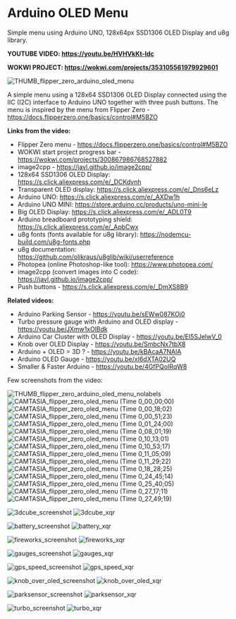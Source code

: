 
# Arduino OLED Menu
Simple menu using Arduino UNO, 128x64px SSD1306 OLED Display and u8g library.

**YOUTUBE VIDEO: https://youtu.be/HVHVkKt-ldc**

**WOKWI PROJECT: https://wokwi.com/projects/353105561979929601**

![THUMB_flipper_zero_arduino_oled_menu](https://user-images.githubusercontent.com/117754156/211013886-2e71dfe1-d69c-4260-87b8-94f2f2390a59.jpg)

A simple menu using a 128x64 SSD1306 OLED Display connected using the IIC (I2C) interface to Arduino UNO together with three push buttons. The menu is inspired by the menu from Flipper Zero - https://docs.flipperzero.one/basics/control#M5BZO 

**Links from the video:**
- Flipper Zero menu - https://docs.flipperzero.one/basics/control#M5BZO
- WOKWI start project progress bar - https://wokwi.com/projects/300867986768527882
- image2cpp - https://javl.github.io/image2cpp/
- 128x64 SSD1306 OLED Display: https://s.click.aliexpress.com/e/_DCKdvnh
- Transparent OLED display: https://s.click.aliexpress.com/e/_Dns6eLz
- Arduino UNO: https://s.click.aliexpress.com/e/_AXDw1h
- Arduino UNO MINI: https://store.arduino.cc/products/uno-mini-le
- Big OLED Display: https://s.click.aliexpress.com/e/_ADL0T9
- Arduino breadboard prototyping shield: https://s.click.aliexpress.com/e/_ApbCwx
- u8g fonts (fonts available for u8g library): https://nodemcu-build.com/u8g-fonts.php
- u8g documentation: https://github.com/olikraus/u8glib/wiki/userreference
- Photopea (online Photoshop-like tool): https://www.photopea.com/
- image2cpp (convert images into C code): https://javl.github.io/image2cpp/
- Push buttons - https://s.click.aliexpress.com/e/_DmXS8B9

**Related videos:**
- Arduino Parking Sensor - https://youtu.be/sEWw087KOj0
- Turbo pressure gauge with Arduino and OLED display - https://youtu.be/JXmw1xOlBdk
- Arduino Car Cluster with OLED Display - https://youtu.be/El5SJelwV_0
- Knob over OLED Display - https://youtu.be/SmbcNx7tbX8
- Arduino + OLED = 3D ? - https://youtu.be/kBAcaA7NAlA
- Arduino OLED Gauge - https://youtu.be/xI6dXTA02UQ
- Smaller & Faster Arduino - https://youtu.be/4GfPQoIRqW8



Few screenshots from the video:

![THUMB_flipper_zero_arduino_oled_menu_nolabels](https://user-images.githubusercontent.com/117754156/211014417-e82aa035-b2f0-4a4b-b714-6afa4b76a5c0.jpg)
![CAMTASIA_flipper_zero_oled_menu (Time 0_00_00;00)](https://user-images.githubusercontent.com/117754156/211014431-365214aa-fd2d-415e-b1a7-42c0531d36c2.png)
![CAMTASIA_flipper_zero_oled_menu (Time 0_00_18;02)](https://user-images.githubusercontent.com/117754156/211014461-b9f0f969-bd4d-4982-b2ad-dad3fd539f9a.png)
![CAMTASIA_flipper_zero_oled_menu (Time 0_00_51;23)](https://user-images.githubusercontent.com/117754156/211014477-58950704-ad14-4b65-a108-19dc7b484e64.png)
![CAMTASIA_flipper_zero_oled_menu (Time 0_01_24;00)](https://user-images.githubusercontent.com/117754156/211014486-8aa4c522-bdcd-4d31-b958-2842475da961.png)
![CAMTASIA_flipper_zero_oled_menu (Time 0_08_01;19)](https://user-images.githubusercontent.com/117754156/211014496-309ab00c-2731-4cc9-b0f4-ad1d8171ffa1.png)
![CAMTASIA_flipper_zero_oled_menu (Time 0_10_13;01)](https://user-images.githubusercontent.com/117754156/211014499-65439b47-7399-43cb-81e0-0d8d308ead3a.png)
![CAMTASIA_flipper_zero_oled_menu (Time 0_10_53;17)](https://user-images.githubusercontent.com/117754156/211014504-9a56d99f-df38-4ec7-952d-09889ecdbe54.png)
![CAMTASIA_flipper_zero_oled_menu (Time 0_11_05;09)](https://user-images.githubusercontent.com/117754156/211014515-def45646-680a-4169-832c-07cfc594db3e.png)
![CAMTASIA_flipper_zero_oled_menu (Time 0_11_29;22)](https://user-images.githubusercontent.com/117754156/211014530-28624ff4-afea-4c47-b113-934b604f7932.png)
![CAMTASIA_flipper_zero_oled_menu (Time 0_18_28;25)](https://user-images.githubusercontent.com/117754156/211014539-1cd3e06c-a5d7-4b96-a745-b23e155ff2e4.png)
![CAMTASIA_flipper_zero_oled_menu (Time 0_24_45;14)](https://user-images.githubusercontent.com/117754156/211014541-2d300562-2c49-47d1-a2d1-fb4c1d46944e.png)
![CAMTASIA_flipper_zero_oled_menu (Time 0_25_40;05)](https://user-images.githubusercontent.com/117754156/211014544-49f778af-5a19-4774-9d8c-9f28628b043a.png)
![CAMTASIA_flipper_zero_oled_menu (Time 0_27_17;11)](https://user-images.githubusercontent.com/117754156/211014555-bea2fcbe-5d4f-4f3c-9281-c0b370d91305.png)
![CAMTASIA_flipper_zero_oled_menu (Time 0_27_49;19)](https://user-images.githubusercontent.com/117754156/211014581-5e4b257e-9a0e-4340-8c54-e8129a1aae96.png)


![3dcube_screenshot](https://user-images.githubusercontent.com/117754156/211015869-4d426a91-f170-4635-993c-43c345ffedac.png)
![3dcube_xqr](https://user-images.githubusercontent.com/117754156/211015873-d7cbb04e-b1a4-494b-bded-4a90499bdf6b.png)


![battery_screenshot](https://user-images.githubusercontent.com/117754156/211015875-91aea248-67cc-40f0-b5f1-1b96eba09b1a.png)
![battery_xqr](https://user-images.githubusercontent.com/117754156/211015878-72858171-5fb7-48ca-973f-779e3d01213d.png)


![fireworks_screenshot](https://user-images.githubusercontent.com/117754156/211015881-7e362776-e03b-4097-ab8b-4046cdb93864.png)
![fireworks_xqr](https://user-images.githubusercontent.com/117754156/211015884-61ea6a65-d2ce-4873-a602-2661f45e5b24.png)


![gauges_screenshot](https://user-images.githubusercontent.com/117754156/211015886-1bb19eb4-8efd-4610-a6f4-4519bc34f057.png)
![gauges_xqr](https://user-images.githubusercontent.com/117754156/211015889-92084819-b09b-4c4e-9b97-59349a9b97e1.png)


![gps_speed_screenshot](https://user-images.githubusercontent.com/117754156/211015890-67c4695b-6f30-4520-9409-dc3f5e0a6a74.png)
![gps_speed_xqr](https://user-images.githubusercontent.com/117754156/211015891-9ccb5e2e-b32f-442f-b208-c0912bc447e5.png)


![knob_over_oled_screenshot](https://user-images.githubusercontent.com/117754156/211015892-1ce673c3-7198-4e13-a7a1-20152f22545f.png)
![knob_over_oled_xqr](https://user-images.githubusercontent.com/117754156/211015894-08258518-e148-4f5f-a9ca-a4b85b2c60b0.png)


![parksensor_screenshot](https://user-images.githubusercontent.com/117754156/211015895-07fddf32-b905-4c5d-b9cd-ede5d282abb1.png)
![parksensor_xqr](https://user-images.githubusercontent.com/117754156/211015896-13693a2b-6228-4127-a956-8f40b1701d11.png)


![turbo_screenshot](https://user-images.githubusercontent.com/117754156/211015897-2b304968-2b6a-47f0-8442-49d082e0a1e7.png)
![turbo_xqr](https://user-images.githubusercontent.com/117754156/211015898-079075e4-89bd-414e-aedb-b8f0481d140c.png)



